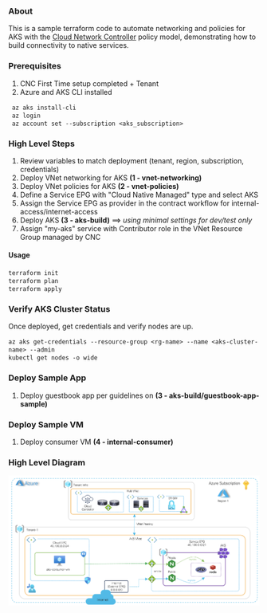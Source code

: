 ### About <a name = "about"></a>

This is a sample terraform code to automate networking and policies for AKS with the [Cloud Network Controller](https://www.cisco.com/c/en/us/solutions/data-center-virtualization/application-centric-infrastructure/cloud-network-controller.html) policy model, demonstrating how to build connectivity to native services. 

### Prerequisites

1. CNC First Time setup completed + Tenant
2. Azure and AKS CLI installed

```
 az aks install-cli
 az login
 az account set --subscription <aks_subscription>
```

### High Level Steps

1. Review variables to match deployment (tenant, region, subscription, credentials)
2. Deploy VNet networking for AKS **(1 - vnet-networking)**
3. Deploy VNet policies for AKS **(2 - vnet-policies)**
4. Define a Service EPG with "Cloud Native Managed" type and select AKS
5. Assign the Service EPG as provider in the contract workflow for internal-access/internet-access
6. Deploy AKS **(3 - aks-build)** ==> *using minimal settings for dev/test only*
7. Assign "my-aks" service with Contributor role in the VNet Resource Group managed by CNC 

#### Usage

```
terraform init
terraform plan
terraform apply
```

### Verify AKS Cluster Status

Once deployed, get credentials and verify nodes are up.

```
az aks get-credentials --resource-group <rg-name> --name <aks-cluster-name> --admin
kubectl get nodes -o wide
```
### Deploy Sample App

1. Deploy guestbook app per guidelines on **(3 - aks-build/guestbook-app-sample)**

### Deploy Sample VM

1. Deploy consumer VM **(4 - internal-consumer)**

### High Level Diagram

![High Level Diagram](images/hld.png)